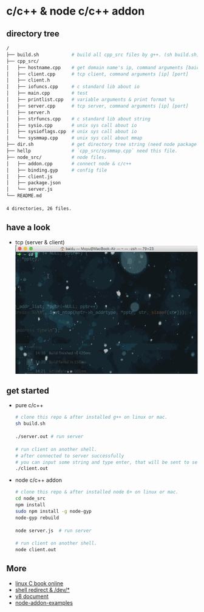 # c/c++ & node c/c++ addon

## directory tree

```sh
/
├── build.sh            # build all cpp_src files by g++. (sh build.sh)
├── cpp_src/
│   ├── hostname.cpp    # get domain name's ip, command arguments [baidu.com]
│   ├── client.cpp      # tcp client, command arguments [ip] [port]
│   ├── client.h
│   ├── iofuncs.cpp     # c standard lib about io
│   ├── main.cpp        # test
│   ├── printlist.cpp   # variable arguments & print format %s
│   ├── server.cpp      # tcp server, command arguments [ip] [port]
│   ├── server.h
│   ├── strfuncs.cpp    # c standard lib about string
│   ├── sysio.cpp       # unix sys call about io
│   ├── sysioflags.cpp  # unix sys call about io
│   └── sysmmap.cpp     # unix sys call about mmap
├── dir.sh              # get directory tree string (need node package `print-dir`)
├── hellp               # `cpp_src/sysmmap.cpp` need this file.
├── node_src/           # node files.
│   ├── addon.cpp       # connect node & c/c++
│   ├── binding.gyp     # config file
│   ├── client.js
│   ├── package.json
│   └── server.js
└── README.md

4 directories, 26 files.
```

## have a look

- tcp (server & client)
![c tcp](imgs/1.gif)

## get started

- pure c/c++
    ```sh
    # clone this repo & after installed g++ on linux or mac.
    sh build.sh

    ./server.out # run server

    # run client on another shell.
    # after connected to server successfully
    # you can input some string and type enter, that will be sent to server.
    ./client.out
    ```

- node c/c++ addon
    ```sh
    # clone this repo & after installed node 6+ on linux or mac.
    cd node_src
    npm install
    sudo npm install -g node-gyp
    node-gyp rebuild

    node server.js  # run server

    # run client on another shell.
    node client.out
    ```

## More

- [linux C book online](http://akaedu.github.io/book/ch37s02.html#id2904122)
- [shell redirect & /dev/*](http://akaedu.github.io/book/ch28s06.html)
- [v8 document](https://v8docs.nodesource.com/node-6.0/dc/d0a/classv8_1_1_value.html)
- [node-addon-examples](https://github.com/nodejs/node-addon-examples/)